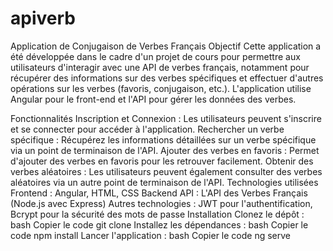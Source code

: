 # apiverb
Application de Conjugaison de Verbes Français
Objectif
Cette application a été développée dans le cadre d'un projet de cours pour permettre aux utilisateurs d'interagir avec une API de verbes français, notamment pour récupérer des informations sur des verbes spécifiques et effectuer d'autres opérations sur les verbes (favoris, conjugaison, etc.). L'application utilise Angular pour le front-end et l'API pour gérer les données des verbes.

Fonctionnalités
Inscription et Connexion : Les utilisateurs peuvent s'inscrire et se connecter pour accéder à l'application.
Rechercher un verbe spécifique : Récupérez les informations détaillées sur un verbe spécifique via un point de terminaison de l'API.
Ajouter des verbes en favoris : Permet d'ajouter des verbes en favoris pour les retrouver facilement.
Obtenir des verbes aléatoires : Les utilisateurs peuvent également consulter des verbes aléatoires via un autre point de terminaison de l'API.
Technologies utilisées
Frontend : Angular, HTML, CSS
Backend API : L'API des Verbes Français (Node.js avec Express)
Autres technologies : JWT pour l'authentification, Bcrypt pour la sécurité des mots de passe
Installation
Clonez le dépôt :
bash
Copier le code
git clone <lien-du-repo>
Installez les dépendances :
bash
Copier le code
npm install
Lancer l'application :
bash
Copier le code
ng serve
